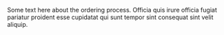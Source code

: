 Some text here about the ordering process. Officia quis irure officia fugiat pariatur proident esse cupidatat qui sunt tempor sint consequat sint velit aliquip.
